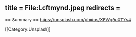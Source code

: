 title = File:Loftmynd.jpeg
redirects =
---

== Summary ==
https://unsplash.com/photos/XFWg9u0TYs4

[[Category:Unsplash]]
